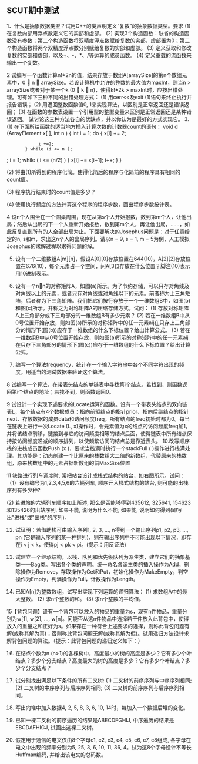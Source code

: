## SCUT期中测试

1．什么是抽象数据类型？试用C++的类声明定义“复数”的抽象数据类型。要求
	(1) 在复数内部用浮点数定义它的实部和虚部。
	(2) 实现3个构造函数：缺省的构造函数没有参数；第二个构造函数将双精度浮点数赋给复数的实部，虚部置为0；第三个构造函数将两个双精度浮点数分别赋给复数的实部和虚部。
	(3) 定义获取和修改复数的实部和虚部，以及+、-、*、/等运算的成员函数。
	(4) 定义重载的流函数来输出一个复数。

2 试编写一个函数计算n!*2n的值，结果存放于数组A[arraySize]的第n个数组元素中，0  n  arraySize。若设计算机中允许的整数的最大值为maxInt，则当n > arraySize或者对于某一个k (0  k  n)，使得k!*2k > maxInt时，应按出错处理。可有如下三种不同的出错处理方式：
	(1) 用cerr<<及exit (1)语句来终止执行并报告错误；
	(2) 用返回整数函数值0, 1来实现算法，以区别是正常返回还是错误返回；
	(3) 在函数的参数表设置一个引用型的整型变量来区别是正常返回还是某种错误返回。
	试讨论这三种方法各自的优缺点，并以你认为是最好的方式实现它。
3.   (1) 在下面所给函数的适当地方插入计算次数的计数器count的语句：
		void d (ArrayElement x[ ], int n ) {
		   int i = 1;
	do {
			  x[i] += 2;

 				i +=2;
 		   } while (i <= n );
;		i = 1;
		   while ( i <= (n/2) ) {
x[i] += x[i+1];
 i++;		   }
}

(2) 将由(1)所得到的程序化简。使得化简后的程序与化简前的程序具有相同的count值。

(3) 程序执行结束时的count值是多少？

(4) 使用执行频度的方法计算这个程序的程序步数，画出程序步数统计表。

4 设n个人围坐在一个圆桌周围，现在从第s个人开始报数，数到第m个人，让他出局；然后从出局的下一个人重新开始报数，数到第m个人，再让他出局，……，如此反复直到所有的人全部出局为止。下面要解决的Josephus问题是：对于任意给定的n, s和m，求出这n个人的出局序列。请以n = 9, s = 1, m = 5为例，人工模拟Josephus的求解过程以求得问题的解。







5. 设有一个二维数组A[m][n]，假设A[0][0]存放位置在644(10)，A[2][2]存放位置在676(10)，每个元素占一个空间，问A[3][3](10)存放在什么位置？脚注(10)表示用10进制表示。









6. 设有一个nn的对称矩阵A，如图(a)所示。为了节约存储，可以只存对角线及对角线以上的元素，或者只存对角线或对角线以下的元素。前者称为上三角矩阵，后者称为下三角矩阵。我们把它们按行存放于一个一维数组B中，如图(b)和图(c)所示。并称之为对称矩阵A的压缩存储方式。试问：
(1)	存放对称矩阵A上三角部分或下三角部分的一维数组B有多少元素？
(2)	若在一维数组B中从0号位置开始存放，则如图(a)所示的对称矩阵中的任一元素aij在只存上三角部分的情形下(图(b))应存于一维数组的什么下标位置？给出计算公式。
(3) 若在一维数组B中从0号位置开始存放，则如图(a)所示的对称矩阵中的任一元素aij在只存下三角部分的情形下(图(c))应存于一维数组的什么下标位置？给出计算公式。







7. 编写一个算法frequency，统计在一个输入字符串中各个不同字符出现的频度。用适当的测试数据来验证这个算法。










8 试编写一个算法，在带表头结点的单链表中寻找第i个结点。若找到，则函数返回第i个结点的地址；若找不到，则函数返回0。













9 试设计一个实现下述要求的Locate运算的函数。设有一个带表头结点的双向链表L，每个结点有4个数据成员：指向前驱结点的指针prior、指向后继结点的指针next、存放数据的成员data和访问频度freq。所有结点的freq初始时都为0。每当在链表上进行一次Locate (L, x)操作时，令元素值为x的结点的访问频度freq加1，并将该结点前移，链接到与它的访问频度相等的结点后面，使得链表中所有结点保持按访问频度递减的顺序排列，以使频繁访问的结点总是靠近表头。
10.改写顺序栈的进栈成员函数Push (x )，要求当栈满时执行一个stackFull ( )操作进行栈满处理。其功能是：动态创建一个比原来的栈数组大二倍的新数组，代替原来的栈数组，原来栈数组中的元素占据新数组的前MaxSize位置



11 铁路进行列车调度时, 常把站台设计成栈式结构的站台，如右图所示。试问：
（1）设有编号为1,2,3,4,5,6的六辆列车, 顺序开入栈式结构的站台, 则可能的出栈序列有多少种?

(2) 若进站的六辆列车顺序如上所述, 那么是否能够得到435612, 325641, 154623和135426的出站序列, 如果不能, 说明为什么不能; 如果能, 说明如何得到(即写出"进栈"或"出栈"的序列)。





12. 试证明：若借助栈可由输入序列1, 2, 3, …, n得到一个输出序列p1, p2, p3, …, pn (它是输入序列的某一种排列)，则在输出序列中不可能出现以下情况，即存在i < j < k，使得pj < pk < pi。(提示：用反证法)
13. 试建立一个继承结构，以栈、队列和优先级队列为派生类，建立它们的抽象基类——Bag类。写出各个类的声明。统一命名各派生类的插入操作为Add，删除操作为Remove，存取操作为Get和Put，初始化操作为MakeEmpty，判空操作为Empty，判满操作为Full，计数操作为Length。



14. 已知A[n]为整数数组，试写出实现下列运算的递归算法：
	(1) 求数组A中的最大整数。
	(2) 求n个整数的和。
	(3) 求n个整数的平均值。

15【背包问题】设有一个背包可以放入的物品的重量为s，现有n件物品，重量分别为w[1], w[2], …, w[n]。问能否从这n件物品中选择若干件放入此背包中，使得放入的重量之和正好为s。如果存在一种符合上述要求的选择，则称此背包问题有解(或称其解为真)；否则称此背包问题无解(或称其解为假)。试用递归方法设计求解背包问题的算法。（提示：此背包问题的递归定义如下：）


16. 在结点个数为n (n>1)的各棵树中，高度最小的树的高度是多少？它有多少个叶结点？多少个分支结点？高度最大的树的高度是多少？它有多少个叶结点？多少个分支结点？

17. 试分别找出满足以下条件的所有二叉树:
(1) 二叉树的前序序列与中序序列相同; 
(2) 二叉树的中序序列与后序序列相同; 
(3)	二叉树的前序序列与后序序列相同。


18. 写出向堆中加入数据4, 2, 5, 8, 3, 6, 10, 14时，每加入一个数据后堆的变化。



19. 已知一棵二叉树的前序遍历的结果是ABECDFGHIJ, 中序遍历的结果是EBCDAFHIGJ, 试画出这棵二叉树。


20. 假定用于通信的电文仅由8个字母c1, c2, c3, c4, c5, c6, c7, c8组成, 各字母在电文中出现的频率分别为5, 25, 3, 6, 10, 11, 36, 4。试为这8个字母设计不等长Huffman编码, 并给出该电文的总码数。
